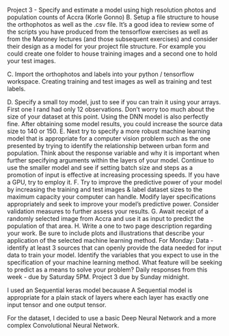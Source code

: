 Project 3 - Specify and estimate a model using high resolution photos and population counts of Accra (Korle Gonno)
B. Setup a file structure to house the orthophotos as well as the .csv file. It’s a good idea to review some of the scripts you have produced from the tensorflow exercises as well as from the Maroney lectures (and those subsequent exercises) and consider their design as a model for your project file structure. For example you could create one folder to house training images and a second one to hold your test images.

C. Import the orthophotos and labels into your python / tensorflow workspace. Creating training and test images as well as training and test labels.

D. Specify a small toy model, just to see if you can train it using your arrays. First one I rand had only 12 observations. Don’t worry too much about the size of your dataset at this point. Using the DNN model is also perfectly fine. After obtaining some model results, you could increase the source data size to 140 or 150.
E. Next try to specify a more robust machine learning model that is appropriate for a computer vision problem such as the one presented by trying to identify the relationship between urban form and population. Think about the response variable and why it is important when further specifying arguments within the layers of your model. Continue to use the smaller model and see if setting batch size and steps as a promotion of input is effective at increasing processing speeds. If you have a GPU, try to employ it.
F. Try to improve the predictive power of your model by increasing the training and test images & label dataset sizes to the maximum capacity your computer can handle. Modify layer specifications appropriately and seek to improve your model’s predictive power. Consider validation measures to further assess your results.
G. Await receipt of a randomly selected image from Accra and use it as input to predict the population of that area.
H. Write a one to two page description regarding your work. Be sure to include plots and illustrations that describe your application of the selected machine learning method.
For Monday: Data - identify at least 3 sources that can openly provide the data needed for input data to train your model. Identify the variables that you expect to use in the specification of your machine learning method. What feature will be seeking to predict as a means to solve your problem?
Daily responses from this week - due by Saturday 5PM. Project 3 due by Sunday midnight.

I used an Sequential keras model becauase A Sequential model is appropriate for a plain stack of layers where each layer has exactly one input tensor and one output tensor.

For the dataset, I decided to use a basic Deep Neural Network and a more complex Convolutional Neural Network. 


